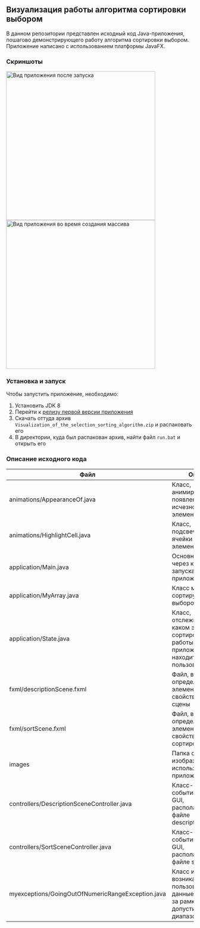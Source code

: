 ## Визуализация работы алгоритма сортировки выбором

В данном репозитории представлен исходный код Java-приложения, пошагово демонстрирующего работу алгоритма сортировки
выбором. Приложение написано с использованием платформы JavaFX.

### Скриншоты

<div>
<img src="https://user-images.githubusercontent.com/49313203/119182647-3d30f480-ba84-11eb-93bd-105f01d2187d.png" width="400" alt="Вид приложения после запуска">
<img src="https://user-images.githubusercontent.com/49313203/119185210-8f274980-ba87-11eb-8a9e-87c1798edf11.png" width="400" alt="Вид приложения во время создания массива">
</div>

### Установка и запуск

Чтобы запустить приложение, необходимо:

1) Установить JDK 8
2) Перейти к [релизу первой версии приложения](https://github.com/tmrrwnxtsn/term-paper-in-algorithms/releases/tag/v1.0)
3) Скачать оттуда архив `Visualization_of_the_selection_sorting_algorithm.zip` и распаковать его
4) В директории, куда был распакован архив, найти файл `run.bat` и открыть его

### Описание исходного кода

| Файл | Описание |
|----|----|
| animations/AppearanceOf.java | Класс, анимирующий появление (или исчезновение) элементов GUI |
| animations/HighlightCell.java | Класс, подсвечивающий ячейки с элементами массива |
| application/Main.java | Основной класс, через который запускается приложение |
| application/MyArray.java | Класс массива, сортируемого выбором |
| application/State.java | Класс, отслеживающий, на каком этапе сортировки (или работы с приложением) находится пользователь |
| fxml/descriptionScene.fxml | Файл, в котором определены все элементы и их свойства начальной сцены |
| fxml/sortScene.fxml | Файл, в котором определены все элементы и их свойства сцены с сортировкой |
| images | Папка с изображениями, используемыми в приложении |
| controllers/DescriptionSceneController.java | Класс-обработчик событий элементов GUI, располагающихся в файле descriptionScene.fxml |
| controllers/SortSceneController.java | Класс-обработчик событий элементов GUI, располагающихся в файле sortScene.fxml |
| myexceptions/GoingOutOfNumericRangeException.java | Класс исключения, возникающего, когда пользователь вводит данные, выходящие за рамки допустимого диапазона |
